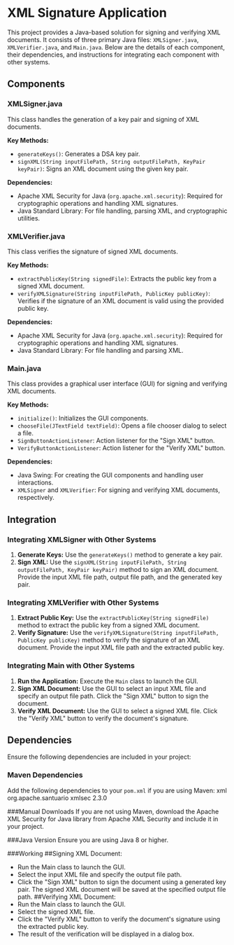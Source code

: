 # XML Signature Application

This project provides a Java-based solution for signing and verifying XML documents. It consists of three primary Java files: `XMLSigner.java`, `XMLVerifier.java`, and `Main.java`. Below are the details of each component, their dependencies, and instructions for integrating each component with other systems.

## Components

### XMLSigner.java
This class handles the generation of a key pair and signing of XML documents.

**Key Methods:**
- `generateKeys()`: Generates a DSA key pair.
- `signXML(String inputFilePath, String outputFilePath, KeyPair keyPair)`: Signs an XML document using the given key pair.

**Dependencies:**
- Apache XML Security for Java (`org.apache.xml.security`): Required for cryptographic operations and handling XML signatures.
- Java Standard Library: For file handling, parsing XML, and cryptographic utilities.

### XMLVerifier.java
This class verifies the signature of signed XML documents.

**Key Methods:**
- `extractPublicKey(String signedFile)`: Extracts the public key from a signed XML document.
- `verifyXMLSignature(String inputFilePath, PublicKey publicKey)`: Verifies if the signature of an XML document is valid using the provided public key.

**Dependencies:**
- Apache XML Security for Java (`org.apache.xml.security`): Required for cryptographic operations and handling XML signatures.
- Java Standard Library: For file handling and parsing XML.

### Main.java
This class provides a graphical user interface (GUI) for signing and verifying XML documents.

**Key Methods:**
- `initialize()`: Initializes the GUI components.
- `chooseFile(JTextField textField)`: Opens a file chooser dialog to select a file.
- `SignButtonActionListener`: Action listener for the "Sign XML" button.
- `VerifyButtonActionListener`: Action listener for the "Verify XML" button.

**Dependencies:**
- Java Swing: For creating the GUI components and handling user interactions.
- `XMLSigner` and `XMLVerifier`: For signing and verifying XML documents, respectively.

## Integration

### Integrating XMLSigner with Other Systems
1. **Generate Keys:** Use the `generateKeys()` method to generate a key pair.
2. **Sign XML:** Use the `signXML(String inputFilePath, String outputFilePath, KeyPair keyPair)` method to sign an XML document. Provide the input XML file path, output file path, and the generated key pair.

### Integrating XMLVerifier with Other Systems
1. **Extract Public Key:** Use the `extractPublicKey(String signedFile)` method to extract the public key from a signed XML document.
2. **Verify Signature:** Use the `verifyXMLSignature(String inputFilePath, PublicKey publicKey)` method to verify the signature of an XML document. Provide the input XML file path and the extracted public key.

### Integrating Main with Other Systems
1. **Run the Application:** Execute the `Main` class to launch the GUI.
2. **Sign XML Document:** Use the GUI to select an input XML file and specify an output file path. Click the "Sign XML" button to sign the document.
3. **Verify XML Document:** Use the GUI to select a signed XML file. Click the "Verify XML" button to verify the document's signature.

## Dependencies

Ensure the following dependencies are included in your project:

### Maven Dependencies
Add the following dependencies to your `pom.xml` if you are using Maven:
xml
<dependencies>
    <dependency>
        <groupId>org.apache.santuario</groupId>
        <artifactId>xmlsec</artifactId>
        <version>2.3.0</version>
    </dependency>
</dependencies>

###Manual Downloads
If you are not using Maven, download the Apache XML Security for Java library from Apache XML Security and include it in your project.

###Java Version
Ensure you are using Java 8 or higher.

###Working
##Signing XML Document:
- Run the Main class to launch the GUI.
- Select the input XML file and specify the output file path.
- Click the "Sign XML" button to sign the document using a generated key pair.
The signed XML document will be saved at the specified output file path.
##Verifying XML Document:
- Run the Main class to launch the GUI.
- Select the signed XML file.
- Click the "Verify XML" button to verify the document's signature using the extracted public key.
- The result of the verification will be displayed in a dialog box.
